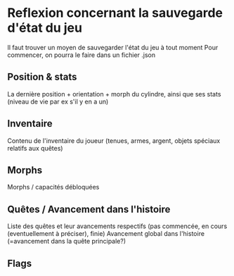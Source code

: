 # Reflexion concernant la sauvegarde d'état du jeu

Il faut trouver un moyen de sauvegarder l'état du jeu à tout moment
Pour commencer, on pourra le faire dans un fichier .json

## Position & stats
La dernière position + orientation + morph du cylindre, ainsi que ses stats (niveau de vie par ex s'il y en a un)


## Inventaire
Contenu de l'inventaire du joueur (tenues, armes, argent, objets spéciaux relatifs aux quêtes)

## Morphs
Morphs / capacités débloquées

## Quêtes / Avancement dans l'histoire
Liste des quêtes et leur avancements respectifs (pas commencée, en cours (eventuellement à préciser), finie)
Avancement global dans l'histoire (=avancement dans la quête principale?)

## Flags
